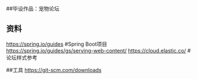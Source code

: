 ##毕设作品：宠物论坛

## 资料
https://spring.io/guides  #Spring Boot项目
https://spring.io/guides/gs/serving-web-content/
https://cloud.elastic.co/  #论坛样式参考

##工具
https://git-scm.com/downloads
